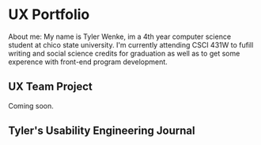 # UX Portfolio

About me: 
My name is Tyler Wenke, im a 4th year computer science student at chico state university. I'm currently attending CSCI 431W to fufill writing and social science credits for graduation as well as to get some experence with front-end program development.

## UX Team Project

Coming soon.

## Tyler's Usability Engineering Journal

